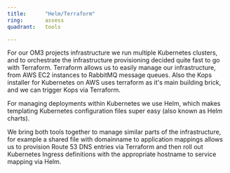 ```yaml
---
title:      "Helm/Terraform"
ring:       assess
quadrant:   tools

---
```


For our OM3 projects infrastructure we run multiple Kubernetes clusters, and to orchestrate the infrastructure provisioning decided quite fast to go with Terraform.
Terraform allows us to easily manage our infrastructure, from AWS EC2 instances to RabbitMQ message queues.
Also the Kops installer for Kubernetes on AWS uses terraform as it's main building brick, and we can trigger Kops via Terraform.

For managing deployments within Kubernetes we use Helm, which makes templating Kubernetes configuration files super easy (also known as Helm charts).

We bring both tools together to manage similar parts of the infrastructure, for example a shared file with domainname to application mappings allows us to provision Route 53 DNS entries via Terraform and then roll out Kubernetes Ingress definitions with the appropriate hostname to service mapping via Helm.

